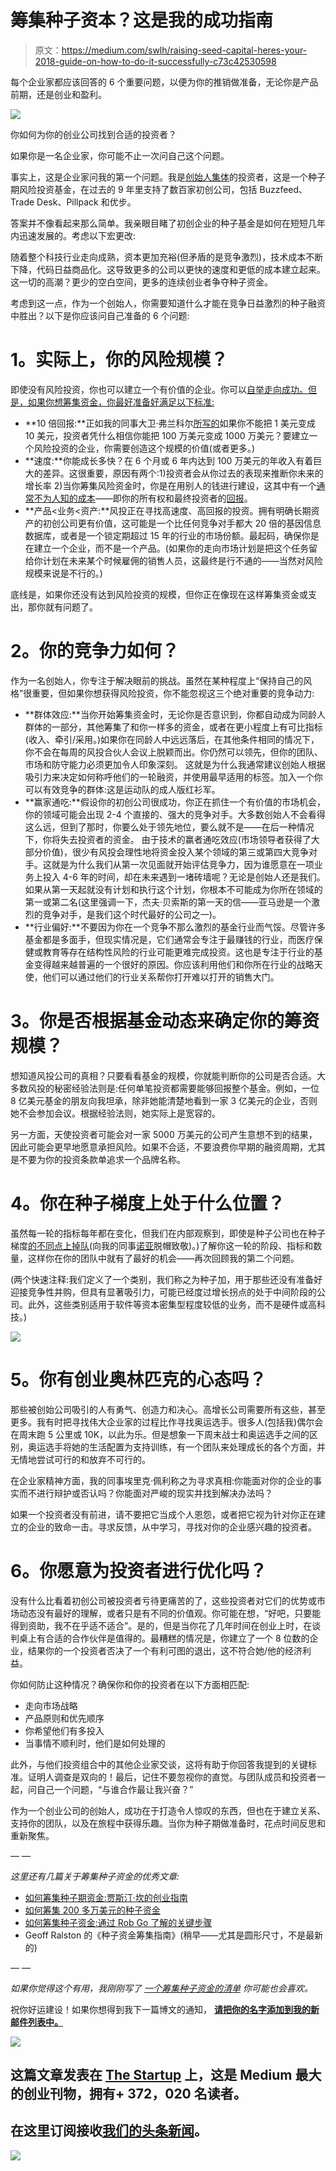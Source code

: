 # 筹集种子资本？这是我的成功指南

> 原文：<https://medium.com/swlh/raising-seed-capital-heres-your-2018-guide-on-how-to-do-it-successfully-c73c42530598>

每个企业家都应该回答的 6 个重要问题，以便为你的推销做准备，无论你是产品前期，还是创业和盈利。

![](img/10d44fea50b674641b2c044ea111b80b.png)

你如何为你的创业公司找到合适的投资者？

如果你是一名企业家，你可能不止一次问自己这个问题。

事实上，这是企业家问我的第一个问题。我是[创始人集体](http://www.foundercollective.com/)的投资者，这是一个种子期风险投资基金，在过去的 9 年里支持了数百家初创公司，包括 Buzzfeed、Trade Desk、Pillpack 和优步。

答案并不像看起来那么简单。我亲眼目睹了初创企业的种子基金是如何在短短几年内迅速发展的。考虑以下宏更改:

随着整个科技行业走向成熟，资本更加充裕(但矛盾的是竞争激烈)，技术成本不断下降，代码日益商品化。这导致更多的公司以更快的速度和更低的成本建立起来。这一切的高潮？更少的空白空间，更多的连续创业者争夺种子资金。

考虑到这一点，作为一个创始人，你需要知道什么才能在竞争日益激烈的种子融资中胜出？以下是你应该问自己准备的 6 个问题:

# **1。实际上，你的风险规模？**

即使没有风险投资，你也可以建立一个有价值的企业。你可以[自举走向成功。但是，如果你想筹集资金，你最好准备好满足以下标准:](https://www.linkedin.com/pulse/50-big-companies-started-little-money-joseph-flaherty)

*   **10 倍回报:**正如我的同事大卫·弗兰科尔[所写的](https://techcrunch.com/2016/08/29/you-earn-a-million-dollars-a-year-and-cant-get-funded/)如果你不能把 1 美元变成 10 美元，投资者凭什么相信你能把 100 万美元变成 1000 万美元？要建立一个风险投资的企业，你需要创造这个规模的价值(或者更多。)
*   **速度:**你能成长多快？在 6 个月或 6 年内达到 100 万美元的年收入有着巨大的差异。这很重要，原因有两个:1)投资者会从你过去的表现来推断你未来的增长率 2)当你筹集风险资金时，你是在用别人的钱进行建设，这其中有一个[通常不为人知的成本](https://techcrunch.com/2017/10/26/toxic-vc-and-the-marginal-dollar-problem/)——即你的所有权和最终投资者的[回报](https://techcrunch.com/2016/10/15/overdosing-on-vc-lessons-from-71-ipos/)。
*   **产品<业务<资产:**风投正在寻找高速度、高回报的投资。拥有明确长期资产的初创公司更有价值，这可能是一个比任何竞争对手都大 20 倍的基因信息数据库，或者是一个锁定期超过 15 年的行业的市场份额。最起码，确保你是在建立一个企业，而不是一个产品。(如果你的走向市场计划是把这个任务留给你计划在未来某个时候雇佣的销售人员，这最终是行不通的——当然对风险规模来说是不行的。)

底线是，如果你还没有达到风险投资的规模，但你正在像现在这样筹集资金或支出，那你就有问题了。

# **2。你的竞争力如何？**

作为一名创始人，你专注于解决眼前的挑战。虽然在某种程度上“保持自己的风格”很重要，但如果你想获得风险投资，你不能忽视这三个绝对重要的竞争动力:

*   **群体效应:**当你开始筹集资金时，无论你是否意识到，你都自动成为同龄人群体的一部分，其他筹集了和你一样多的资金，或者在更小程度上有可比指标(收入、牵引/采用。)如果你在同龄人中远远落后，在其他条件相同的情况下，你不会在每周的风投合伙人会议上脱颖而出。你仍然可以领先，但你的团队、市场和防守能力必须更加令人印象深刻。
    这就是为什么我通常建议创始人根据吸引力来决定如何称呼他们的一轮融资，并使用最早适用的标签。加入一个你可以有效竞争的群体:这是运动队的成人版红衫军。
*   **赢家通吃:**假设你的初创公司很成功，你正在抓住一个有价值的市场机会，你的领域可能会出现 2-4 个直接的、强大的竞争对手。大多数创始人不会看得这么远，但到了那时，你要么处于领先地位，要么就不是——在后一种情况下，你将失去投资者的资金。
    由于技术的赢者通吃效应(市场领导者获得了大部分价值)，很少有风投会理性地将资金投入某个领域的第三或第四大竞争对手。这就是为什么我们从第一次见面就开始评估竞争力，因为谁愿意在一项业务上投入 4-6 年的时间，却在未来遇到一堵砖墙呢？无论是创始人还是我们。如果从第一天起就没有计划和执行这个计划，你根本不可能成为你所在领域的第一或第二名(这里强调一下，杰夫·贝索斯的第一天的信——亚马逊是一个激烈的竞争对手，是我们这个时代最好的公司之一)。
*   **行业偏好:**不要因为你在一个竞争不那么激烈的基金行业而气馁。尽管许多基金都是多面手，但现实情况是，它们通常会专注于最赚钱的行业，而医疗保健或教育等存在结构性风险的行业可能更难完成投资。这也是专注于行业的基金变得越来越普遍的一个很好的原因。你应该利用他们和你所在行业的战略天使，他们可以通过他们的行业关系帮你打开难以打开的销售大门。

# **3。你是否根据基金动态来确定你的筹资规模？**

想知道风投公司的真相？只要看看基金的规模，你就能判断你的公司是否合适。大多数风投的秘密经验法则是:任何单笔投资都需要能够回报整个基金。例如，一位 8 亿美元基金的朋友向我坦承，除非她能清楚地看到一家 3 亿美元的企业，否则她不会参加会议。根据经验法则，她实际上是宽容的。

另一方面，天使投资者可能会对一家 5000 万美元的公司产生意想不到的结果，因此可能会更早地愿意承担风险。如果不合适，不要浪费你早期的融资周期，尤其是不要为你的投资条款单追求一个品牌名称。

# **4。你在种子梯度上处于什么位置？**

虽然每一轮的指标每年都在变化，但我们在内部观察到，即使是种子公司也在种子梯度[的不同点上掉队](https://hackernoon.com/the-seed-stage-is-now-the-seed-gradient-d0e5fa65698e)(向我的同事[诺亚](https://www.forbes.com/sites/noahjessop/#777f404a5b7f)脱帽致敬)。)了解你这一轮的阶段、指标和数量，这样你在你的团队中就有了最好的机会——再次回顾我的第二个问题。

(两个快速注释:我们定义了一个类别，我们称之为种子加，用于那些还没有准备好迎接竞争性并购，但具有显著吸引力，可能已经度过增长拐点的处于中间阶段的公司。此外，这些类别适用于软件等资本密集型程度较低的业务，而不是硬件或高科技。)

![](img/19ff2ce5d2106be522f9bf78555e38c9.png)

# **5。你有创业奥林匹克的心态吗？**

那些被创始公司吸引的人有勇气、创造力和决心。高增长公司需要所有这些，甚至更多。我有时把寻找伟大企业家的过程比作寻找奥运选手。很多人(包括我)偶尔会在周末跑 5 公里或 10K，以此为乐。但是想象一下周末战士和奥运选手之间的区别，奥运选手将她的生活配置为支持训练，有一个团队来处理成长的各个方面，并无情地尝试可行的和放弃不可行的。

在企业家精神方面，我的同事埃里克·佩利称之为寻求真相:你能面对你的企业的事实而不进行辩护或否认吗？你能面对严峻的现实并找到解决办法吗？

如果一个投资者没有前进，请不要把它当成个人恩怨，或者把它视为针对你正在建立的企业的致命一击。寻求反馈，从中学习，寻找对你的企业感兴趣的投资者。

# **6。你愿意为投资者进行优化吗？**

没有什么比看着初创公司被投资者亏待更痛苦的了，这些投资者对它们的优势或市场动态没有最好的理解，或者只是有不同的价值观。你可能在想，“好吧，只要能得到资助，我不在乎适不适合”。是的，但是当你花了几年时间在创业上时，在谈判桌上有合适的合作伙伴是值得的。最糟糕的情况是，你建立了一个 8 位数的企业，结果你的一个投资者否决了一个有利可图的退出，这不符合她/他的经济利益。

你如何防止这种情况？确保你和你的投资者在以下方面相匹配:

*   走向市场战略
*   产品原则和优先顺序
*   你希望他们有多投入
*   当事情不顺利时，他们是如何处理的

此外，与他们投资组合中的其他企业家交谈，这将有助于你回答我提到的关键标准。证明人调查是双向的！最后，记住不要忽视你的直觉。与团队成员和投资者一起，问自己一个问题，“与谁合作最让我兴奋？”

作为一个创业公司的创始人，成功在于打造令人惊叹的东西，但也在于建立关系、支持你的团队，以及在旅程中获得乐趣。当你为种子期做准备时，花点时间反思和重新聚焦。

— —

*这里还有几篇关于筹集种子资金的优秀文章:*

*   [如何筹集种子期资金:贾斯汀·坎的创业指南](https://www.atrium.co/blog/seed-stage-funding-startups/)
*   [如何筹集 200 多万美元的种子资金](/techstars/how-raising-a-2-m-seed-round-really-actually-went-b1c53ff9096a)
*   [如何筹集种子资金:通过 Rob Go 了解的关键步骤](https://nextviewventures.com/blog/how-to-raise-seed-capital/)
*   Geoff Ralston 的《种子资金筹集指南》(稍早——尤其是圆形尺寸，不是最新的)

— —

*如果你觉得这个有用，我刚刚写了* [*一个筹集种子资金的清单*](/swlh/a-checklist-for-my-friend-raising-a-seed-round-2520b205914) *你可能也会喜欢。*

祝你好运建设！如果你想得到我下一篇博文的通知， [**请把你的名字添加到我的新邮件列表中。**](https://parul.substack.com/)

[![](img/308a8d84fb9b2fab43d66c117fcc4bb4.png)](https://medium.com/swlh)

## 这篇文章发表在 [The Startup](https://medium.com/swlh) 上，这是 Medium 最大的创业刊物，拥有+ 372，020 名读者。

## 在这里订阅接收[我们的头条新闻](http://growthsupply.com/the-startup-newsletter/)。

[![](img/b0164736ea17a63403e660de5dedf91a.png)](https://medium.com/swlh)